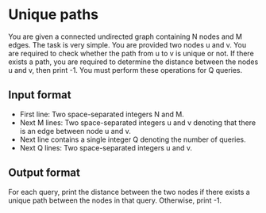 # Unique paths

You are given a connected undirected graph containing N nodes and M edges. The task is very simple. You are provided two nodes u and v. You are required to check whether the path from u to v is unique or not. If there exists a path, you are required to determine the distance between the nodes u and v, then print -1. You must perform these operations for Q queries.

## Input format

- First line: Two space-separated integers N and M.
- Next M lines: Two space-separated integers u and v denoting that there is an edge between node u and v.
- Next line contains a single integer Q denoting the number of queries.
- Next Q lines: Two space-separated integers u and v.

## Output format

For each query, print the distance between the two nodes if there exists a unique path between the nodes in that query. Otherwise, print -1.
